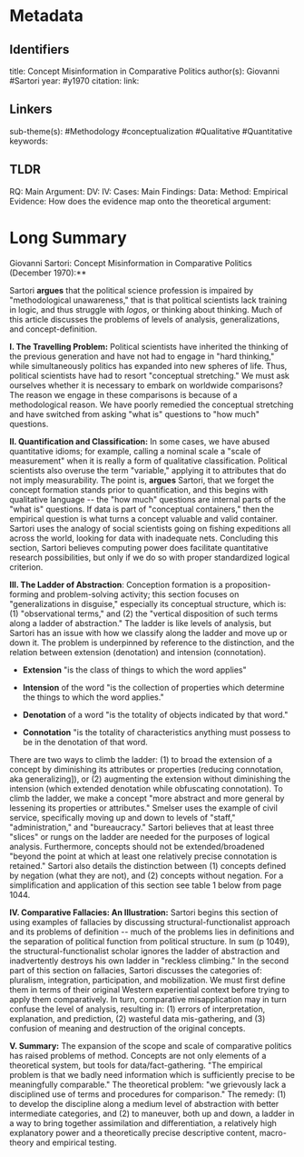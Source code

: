 # Metadata
## Identifiers
title:  Concept Misinformation in Comparative Politics
author(s): Giovanni #Sartori
year: #y1970
citation:
link:

## Linkers

sub-theme(s): #Methodology #conceptualization #Qualitative #Quantitative 
keywords:

## TLDR

RQ:
Main Argument:
DV:
IV:
Cases:
Main Findings:
Data:
Method:
Empirical Evidence: 
How does the evidence map onto the theoretical argument: 

# Long Summary

Giovanni Sartori: Concept Misinformation in Comparative Politics
(December 1970):**

Sartori **argues** that the political science profession is impaired by
"methodological unawareness," that is that political scientists lack
training in logic, and thus struggle with *logos*, or thinking about
thinking. Much of this article discusses the problems of levels of
analysis, generalizations, and concept-definition.

**I. The Travelling Problem:** Political scientists have inherited the
thinking of the previous generation and have not had to engage in "hard
thinking," while simultaneously politics has expanded into new spheres
of life. Thus, political scientists have had to resort "conceptual
stretching." We must ask ourselves whether it is necessary to embark on
worldwide comparisons? The reason we engage in these comparisons is
because of a methodological reason. We have poorly remedied the
conceptual stretching and have switched from asking "what is" questions
to "how much" questions.

**II. Quantification and Classification:** In some cases, we have abused
quantitative idioms; for example, calling a nominal scale a "scale of
measurement" when it is really a form of qualitative classification.
Political scientists also overuse the term "variable," applying it to
attributes that do not imply measurability. The point is, **argues**
Sartori, that we forget the concept formation stands prior to
quantification, and this begins with qualitative language -- the "how
much" questions are internal parts of the "what is" questions. If data
is part of "conceptual containers," then the empirical question is what
turns a concept valuable and valid container. Sartori uses the analogy
of social scientists going on fishing expeditions all across the world,
looking for data with inadequate nets. Concluding this section, Sartori
believes computing power does facilitate quantitative research
possibilities, but only if we do so with proper standardized logical
criterion.

**III. The Ladder of Abstraction**: Conception formation is a
proposition-forming and problem-solving activity; this section focuses
on "generalizations in disguise," especially its conceptual structure,
which is: (1) "observational terms," and (2) the "vertical disposition
of such terms along a ladder of abstraction." The ladder is like levels
of analysis, but Sartori has an issue with how we classify along the
ladder and move up or down it. The problem is underpinned by reference
to the distinction, and the relation between extension (denotation) and
intension (connotation).

-   **Extension** "is the class of things to which the word applies"

-   **Intension** of the word "is the collection of properties which
    determine the things to which the word applies."

-   **Denotation** of a word "is the totality of objects indicated by
    that word."

-   **Connotation** "is the totality of characteristics anything must
    possess to be in the denotation of that word.

There are two ways to climb the ladder: (1) to broad the extension of a
concept by diminishing its attributes or properties (reducing
connotation, aka generalizing\]), or (2) augmenting the extension
without diminishing the intension (which extended denotation while
obfuscating connotation). To climb the ladder, we make a concept "more
abstract and more general by lessening its properties or attributes."
Smelser uses the example of civil service, specifically moving up and
down to levels of "staff," "administration," and "bureaucracy." Sartori
believes that at least three "slices" or rungs on the ladder are needed
for the purposes of logical analysis. Furthermore, concepts should not
be extended/broadened "beyond the point at which at least one relatively
precise connotation is retained." Sartori also details the distinction
between (1) concepts defined by negation (what they are not), and (2)
concepts without negation. For a simplification and application of this
section see table 1 below from page 1044.

**IV. Comparative Fallacies: An Illustration:** Sartori begins this
section of using examples of fallacies by discussing
structural-functionalist approach and its problems of definition -- much
of the problems lies in definitions and the separation of political
function from political structure. In sum (p 1049), the
structural-functionalist scholar ignores the ladder of abstraction and
inadvertently destroys his own ladder in "reckless climbing." In the
second part of this section on fallacies, Sartori discusses the
categories of: pluralism, integration, participation, and mobilization.
We must first define them in terms of their original Western
experiential context before trying to apply them comparatively. In turn,
comparative misapplication may in turn confuse the level of analysis,
resulting in: (1) errors of interpretation, explanation, and prediction,
(2) wasteful data mis-gathering, and (3) confusion of meaning and
destruction of the original concepts.

**V. Summary:** The expansion of the scope and scale of comparative
politics has raised problems of method. Concepts are not only elements
of a theoretical system, but tools for data/fact-gathering. "The
empirical problem is that we badly need information which is
sufficiently precise to be meaningfully comparable." The theoretical
problem: "we grievously lack a disciplined use of terms and procedures
for comparison." The remedy: (1) to develop the discipline along a
medium level of abstraction with better intermediate categories, and (2)
to maneuver, both up and down, a ladder in a way to bring together
assimilation and differentiation, a relatively high explanatory power
and a theoretically precise descriptive content, macro-theory and
empirical testing.
